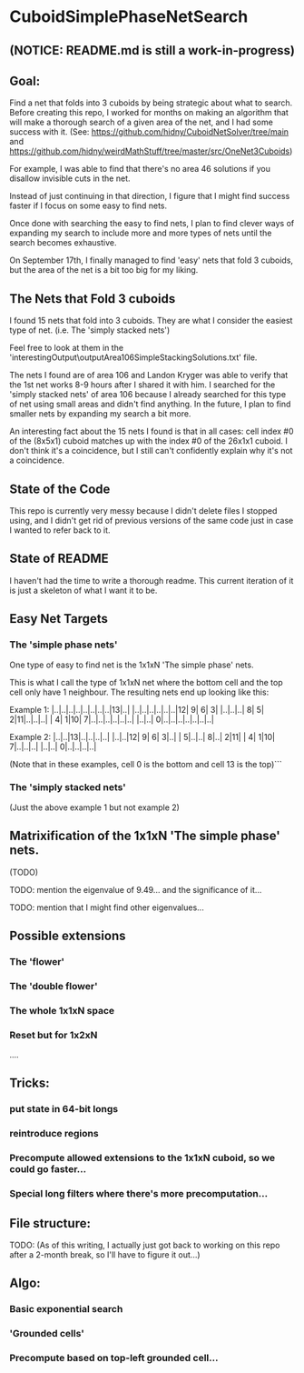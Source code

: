 # CuboidSimplePhaseNetSearch

## (NOTICE: README.md is still a work-in-progress)

## Goal:

Find a net that folds into 3 cuboids by being strategic about what to search.
Before creating this repo, I worked for months on making an algorithm that will make a thorough search of a given area of the net, and I had some success with it.
(See: https://github.com/hidny/CuboidNetSolver/tree/main and https://github.com/hidny/weirdMathStuff/tree/master/src/OneNet3Cuboids)

For example, I was able to find that there's no area 46 solutions if you disallow invisible cuts in the net.

Instead of just continuing in that direction, I figure that I might find success faster if I focus on some easy to find nets.

Once done with searching the easy to find nets, I plan to find clever ways of expanding my search to include more and more types of nets until the search becomes exhaustive.

On September 17th, I finally managed to find 'easy' nets that fold 3 cuboids, but the area of the net is a bit too big for my liking.


## The Nets that Fold 3 cuboids

I found 15 nets that fold into 3 cuboids. They are what I consider the easiest type of net. (i.e. The 'simply stacked nets')

Feel free to look at them in the 'interestingOutput\outputArea106SimpleStackingSolutions.txt' file.

The nets I found are of area 106 and Landon Kryger was able to verify that the 1st net works 8-9 hours after I shared it with him.
I searched for the 'simply stacked nets' of area 106 because I already searched for this type of net using small areas and didn't find anything.
In the future, I plan to find smaller nets by expanding my search a bit more.

An interesting fact about the 15 nets I found is that in all cases:
cell index #0 of the (8x5x1) cuboid matches up with the index #0 of the 26x1x1 cuboid.
I don't think it's a coincidence, but I still can't confidently explain why it's not a coincidence.

## State of the Code
This repo is currently very messy because I didn't delete files I stopped using, and I didn't get rid of previous versions of the same code just in case I wanted to refer back to it.

## State of README
I haven't had the time to write a thorough readme. This current iteration of it is just a skeleton of what I want it to be.


## Easy Net Targets

### The 'simple phase nets'
One type of easy to find net is the 1x1xN 'The simple phase' nets.

This is what I call the type of 1x1xN net where the bottom cell and the top cell only have 1 neighbour. The resulting nets end up looking like this:

Example 1:
|..|..|..|..|..|..|..|..|13|..|
|..|..|..|..|..|..|12| 9| 6| 3|
|..|..|..| 8| 5| 2|11|..|..|..|
| 4| 1|10| 7|..|..|..|..|..|..|
|..|..| 0|..|..|..|..|..|..|..|

Example 2:
|..|..|13|..|..|..|..|
|..|..|12| 9| 6| 3|..|
| 5|..|..| 8|..| 2|11|
| 4| 1|10| 7|..|..|..|
|..|..| 0|..|..|..|..|

(Note that in these examples, cell 0 is the bottom and cell 13 is the top)``` 

###  The 'simply stacked nets'

(Just the above example 1 but not example 2)



## Matrixification of the 1x1xN 'The simple phase' nets.

(TODO)

TODO: mention the eigenvalue of 9.49... and the significance of it...

TODO: mention that I might find other eigenvalues...



## Possible extensions

### The 'flower'

### The 'double flower'


### The whole 1x1xN space


### Reset but for 1x2xN


....



## Tricks:

### put state in 64-bit longs

### reintroduce regions

### Precompute allowed extensions to the 1x1xN cuboid, so we could go faster...


### Special long filters where there's more precomputation...


## File structure:

TODO: (As of this writing, I actually just got back to working on this repo after a 2-month break, so I'll have to figure it out...)


## Algo:


### Basic exponential search

### 'Grounded cells'

### Precompute based on top-left grounded cell...